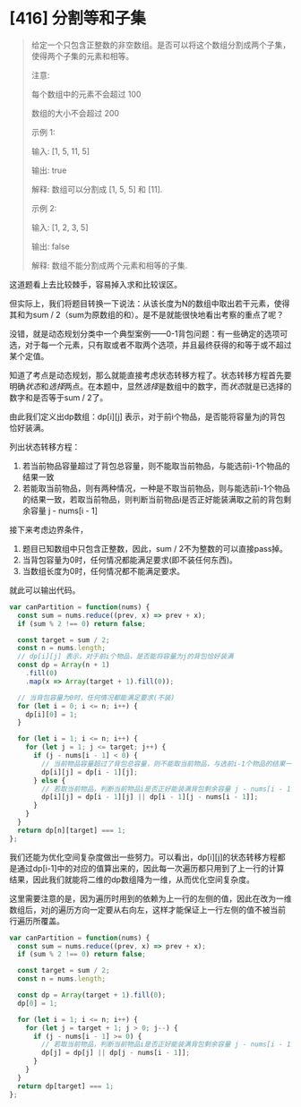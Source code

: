 # [416] 分割等和子集

> 给定一个只包含正整数的非空数组。是否可以将这个数组分割成两个子集，使得两个子集的元素和相等。
>
> 注意:
>
> 每个数组中的元素不会超过 100
>
> 数组的大小不会超过 200
>
> 示例 1:
>
> 输入: [1, 5, 11, 5]
>
> 输出: true
>
> 解释: 数组可以分割成 [1, 5, 5] 和 [11].
>
> 示例 2:
>
> 输入: [1, 2, 3, 5]
>
> 输出: false
>
> 解释: 数组不能分割成两个元素和相等的子集.

这道题看上去比较棘手，容易掉入求和比较误区。

但实际上，我们将题目转换一下说法：从该长度为N的数组中取出若干元素，使得其和为sum / 2（sum为原数组的和）。是不是就能很快地看出考察的重点了呢？

没错，就是动态规划分类中一个典型案例——0-1背包问题：有一些确定的选项可选，对于每一个元素，只有取或者不取两个选项，并且最终获得的和等于或不超过某个定值。

知道了考点是动态规划，那么就能直接考虑状态转移方程了。状态转移方程首先要明确*状态*和*选择*两点。在本题中，显然*选择*是数组中的数字，而*状态*就是已选择的数字和是否等于sum / 2了。

由此我们定义出dp数组：dp[i][j] 表示，对于前i个物品，是否能将容量为j的背包恰好装满。

列出状态转移方程：

1. 若当前物品容量超过了背包总容量，则不能取当前物品，与能选前i-1个物品的结果一致
2. 若能取当前物品，则有两种情况，一种是不取当前物品，则与能选前i-1个物品的结果一致，若取当前物品，则判断当前物品i是否正好能装满取之前的背包剩余容量 j - nums[i - 1]

接下来考虑边界条件，

1. 题目已知数组中只包含正整数，因此，sum / 2不为整数的可以直接pass掉。
2. 当背包容量为0时，任何情况都能满足要求(即不装任何东西)。
3. 当数组长度为0时，任何情况都不能满足要求。

就此可以输出代码。

```js
var canPartition = function(nums) {
  const sum = nums.reduce((prev, x) => prev + x);
  if (sum % 2 !== 0) return false;

  const target = sum / 2;
  const n = nums.length;
  // dp[i][j] 表示，对于前i个物品，是否能将容量为j的背包恰好装满
  const dp = Array(n + 1)
    .fill(0)
    .map(x => Array(target + 1).fill(0));

  // 当背包容量为0时，任何情况都能满足要求(不装)
  for (let i = 0; i <= n; i++) {
    dp[i][0] = 1;
  }

  for (let i = 1; i <= n; i++) {
    for (let j = 1; j <= target; j++) {
      if (j - nums[i - 1] < 0) {
        // 当前物品容量超过了背包总容量，则不能取当前物品，与选前i-1个物品的结果一致
        dp[i][j] = dp[i - 1][j];
      } else {
        // 若取当前物品，判断当前物品i是否正好能装满背包剩余容量 j - nums[i - 1]
        dp[i][j] = dp[i - 1][j] || dp[i - 1][j - nums[i - 1]];
      }
    }
  }
  return dp[n][target] === 1;
};
```

我们还能为优化空间复杂度做出一些努力。可以看出，dp[i][j]的状态转移方程都是通过dp[i-1]中的对应的值算出来的，因此每一次遍历都只用到了上一行的计算结果，因此我们就能将二维的dp数组降为一维，从而优化空间复杂度。

这里需要注意的是，因为遍历时用到的依赖为上一行的左侧的值，因此在改为一维数组后，对j的遍历方向一定要从右向左，这样才能保证上一行左侧的值不被当前行遍历所覆盖。

```js
var canPartition = function(nums) {
  const sum = nums.reduce((prev, x) => prev + x);
  if (sum % 2 !== 0) return false;

  const target = sum / 2;
  const n = nums.length;

  const dp = Array(target + 1).fill(0);
  dp[0] = 1;

  for (let i = 1; i <= n; i++) {
    for (let j = target + 1; j > 0; j--) {
      if (j - nums[i - 1] >= 0) {
        // 若取当前物品，判断当前物品i是否正好能装满背包剩余容量 j - nums[i - 1]
        dp[j] = dp[j] || dp[j - nums[i - 1]];
      }
    }
  }
  return dp[target] === 1;
};
```
